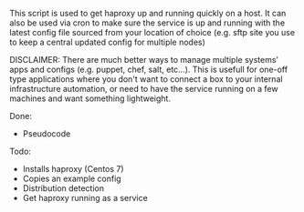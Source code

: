 This script is used to get haproxy up and running quickly on a host. It can also be used via cron to make sure the service is up and running with the latest config file sourced from your location of choice (e.g. sftp site you use to keep a central updated config for multiple nodes)

DISCLAIMER:
    There are much better ways to manage multiple systems' apps and configs (e.g. puppet, chef, salt, etc...). This is usefull for one-off type applications where you don't want to connect a box to your internal infrastructure automation, or need to have the service running on a few machines and want something lightweight. 

Done:
- Pseudocode

Todo:
- Installs haproxy (Centos 7)
- Copies an example config
- Distribution detection
- Get haproxy running as a service
